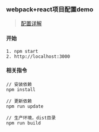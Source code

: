 ### webpack+react项目配置demo

> [配置详解](https://github.com/liu-dongyu/frontend-notes/issues/16)

#### 开始
```
1. npm start
2. http://localhost:3000
```

#### 相关指令
```
// 安装依赖
npm install 

// 更新依赖
npm run update

// 生产环境，dist目录
npm run build 
```
